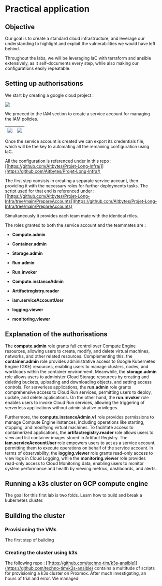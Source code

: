 # Practical application

## Objective

Our goal is to create a standard cloud infrastructure, and leverage our
understanding to highlight and exploit the vulnerabilities we would have
left behind.

Throughout the labs, we will be leveraging IaC with terraform and
ansible extensively, as it self-documents every step, while also making
our configurations easily repeatable.

## Setting up authorisations

We start by creating a google cloud project :

![](../media/image3.png)

We proceed to the IAM section to create a service account for managing
the IAM policies.

| ![](../media/image1.png) | ![](../media/image2.png) |
|------------------------------------|------------------------------------|

Once the service account is created we can export its credentials file,
which will be the key to automating all the remaining configuration
using IaC.

All the configuration is referenced under in this repo :
[[https://github.com/Aitbytes/Projet-Long-Infra/]](https://github.com/Aitbytes/Projet-Long-Infra/)

The first step consists in creating a separate service account, then
providing it with the necessary roles for further deployments tasks. The
script used for that end is referenced under :
[[https://github.com/Aitbytes/Projet-Long-Infra/tree/main/PrepareAccounts]](https://github.com/Aitbytes/Projet-Long-Infra/tree/main/PrepareAccounts)

Simultaneously it provides each team mate with the identical rôles.

The roles granted to both the service account and the teammates are :

-   **Compute.admin**

-   **Container.admin**

-   **Storage.admin**

-   **Run.admin**

-   **Run.invoker**

-   **Compute.instanceAdmin**

-   **Artifactregistry.reader**

-   **iam.serviceAccountUser**

-   **logging.viewer**

-   **monitoring.viewer**

## Explanation of the authorisations

The **compute.admin** role grants full control over Compute Engine
resources, allowing users to create, modify, and delete virtual
machines, networks, and other related resources. Complementing this, the
**container.admin** role provides administrative access to Google
Kubernetes Engine (GKE) resources, enabling users to manage clusters,
nodes, and workloads within the container environment. Meanwhile, the
**storage.admin** role allows users to administer Cloud Storage
resources by creating and deleting buckets, uploading and downloading
objects, and setting access controls. For serverless applications, the
**run.admin** role grants comprehensive access to Cloud Run services,
permitting users to deploy, update, and delete applications. On the
other hand, the **run.invoker** role enables users to invoke Cloud Run
services, allowing the triggering of serverless applications without
administrative privileges.

Furthermore, the **compute.instanceAdmin.v1** role provides permissions
to manage Compute Engine instances, including operations like starting,
stopping, and modifying virtual machines. To facilitate access to
containerized applications, the **artifactregistry.reader** role allows
users to view and list container images stored in Artifact Registry. The
**iam.serviceAccountUser** role empowers users to act as a service
account, permitting them to execute operations on behalf of the service
account. In terms of observability, the **logging.viewer** role grants
read-only access to view logs in Cloud Logging, while the
**monitoring.viewer** role provides read-only access to Cloud Monitoring
data, enabling users to monitor system performance and health by viewing
metrics, dashboards, and alerts.

## Running a k3s cluster on GCP compute engine

The goal for this first lab is two folds. Learn how to build and break a
kubernetes cluster.

## Building the cluster

### Provisioning the VMs

The first step of building

### Creating the cluster using k3s

The following repo :
[[https://github.com/techno-tim/k3s-ansible]](https://github.com/techno-tim/k3s-ansible)
contains a multitude of scripts for provisioning a k3s cluster on
Proxmox. After much investigating, an hours of trial and error. We
managed

